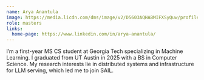 ```yaml
---
name: Arya Anantula
image: https://media.licdn.com/dms/image/v2/D5603AQHABMIFXSyQuw/profile-displayphoto-shrink_200_200/profile-displayphoto-shrink_200_200/0/1699921165034?e=1758758400&v=beta&t=XcPCcV46PZ_Xr8LZpO1DOXM6cGvrHQvem5XfsINO9os
role: masters
links:
  home-page: https://www.linkedin.com/in/arya-anantula/
---
```


I’m a first-year MS CS student at Georgia Tech specializing in Machine Learning. I graduated from UT Austin in 2025 with a BS in Computer Science. My research interests lie in distributed systems and infrastructure for LLM serving, which led me to join SAIL.
